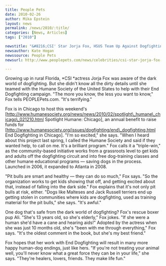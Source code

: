 ```yaml
---
title: People Pets
date: 2010-02-26
author: Mika Epstein
layout: news
permalink: /news/2010/:title/
categories: [News, Articles]
tags: ["2010"]

newstitle: "&#8216;CSI' Star Jorja Fox, HSUS Team Up Against Dogfighting  "
newsauthor: Kate Hogan  
newssource: People Pets  
newsurl: http://www.peoplepets.com/news/celebrities/csi-star-jorja-fox-hsus-team-up-against-dogfighting/1  

---
```


Growing up in rural Florida, *CSI *actress Jorja Fox was aware of the dark world of dogfighting. But she didn't know all the dirty details until she teamed with the Humane Society of the United States to help with their End Dogfighting campaign. "The more you know, the less you want to know," Fox tells PEOPLEPets.com. "It's terrifying."

Fox is in Chicago to host this weekend's [http://www.humanesociety.org/news/news/2010/02/spotlight\_humane\_chicago\_021210.html Spotlight Humane: Chicago], an annual benefit to raise funds for [http://www.humanesociety.org/issues/dogfighting/end\_dogfighting.html End Dogfighting in Chicago]. "I'm so excited," she says. "When I heard about this project last spring, I called the Humane Society and said if they wanted help, to call on me. It's a brilliant program." Fox calls it a "triple-win," as the community-based initiative works from a grassroots level to get kids and adults off the dogfighting circuit and into free dog-training classes and other humane educational programs — saving dogs in the process. Launched in 2006, it expanded to Atlanta in 2008. 

"Pit bulls are smart and healthy — they can do so much," Fox says. "So the organization works to get kids showing that off, and getting excited about that, instead of falling into the dark side." Fox explains that it's not only pit bulls at risk, either. "Dogs like Malteses and Jack Russell terriers end up getting stolen in communities where kids are dogfighting, used as training material for the pit bulls," she says. "It's awful." 

One dog that's safe from the dark world of dogfighting? Fox's rescue boxer pup Ali. "She's 13 years old, so she's elderly," Fox jokes. "If she were a human she'd have a cane and hearing aids!" Adopted by the actress when she was just 10 months old, she's "been with me through everything," Fox says. "It's the oldest comment in the book, but she's my best friend." 

Fox hopes that her work with End Dogfighting will result in many more happy human-dog endings, just like hers. "If you're not treating your animal well, you'll never know what a great force they can be in your life," she says. "They're healers, lovers, friends. They make life fun." 

